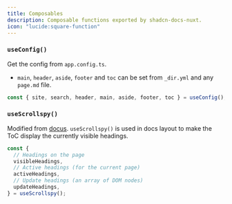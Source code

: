 ```yaml
---
title: Composables
description: Composable functions exported by shadcn-docs-nuxt.
icon: "lucide:square-function"
---
```


### `useConfig()`

Get the config from `app.config.ts`.

- `main`, `header`, `aside`, `footer` and `toc` can be set from `_dir.yml` and any `page.md` file.

```ts
const { site, search, header, main, aside, footer, toc } = useConfig();
```

### `useScrollspy()`

Modified from [docus](https://github.com/nuxt-themes/docus/blob/main/composables/useScrollspy.ts). `useScrollspy()` is used in docs layout to make the ToC display the currently visible headings.

```ts
const {
  // Headings on the page
  visibleHeadings,
  // Active headings (for the current page)
  activeHeadings,
  // Update headings (an array of DOM nodes)
  updateHeadings,
} = useScrollspy();
```
